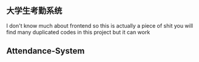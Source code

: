 ## 大学生考勤系统

I don't know much about frontend
so this is actually a piece of shit
you will find many duplicated codes in this project
but it can work

## Attendance-System